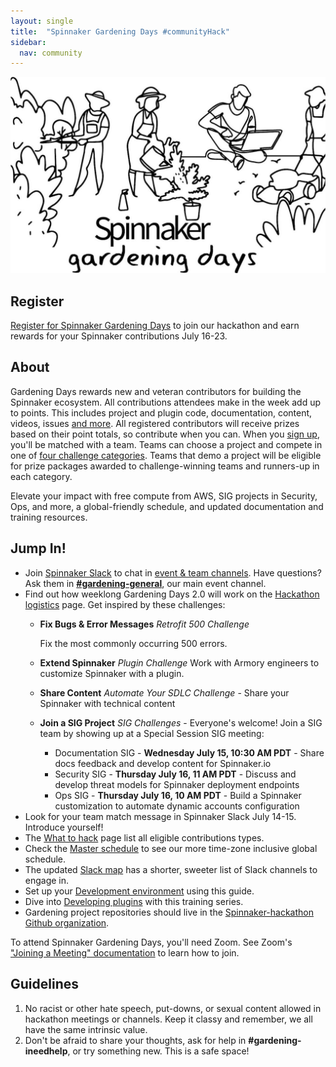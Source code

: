 ```yaml
---
layout: single
title:  "Spinnaker Gardening Days #communityHack"
sidebar:
  nav: community
---
```

![image](SpinnakerGardeningDays.jpg)
## Register
[Register for Spinnaker Gardening Days](https://go.armory.io/gardening) to join our hackathon and earn rewards for your Spinnaker contributions July 16-23.

## About

Gardening Days rewards new and veteran contributors for building the Spinnaker ecosystem. All contributions attendees make in the week add up to points. This includes project and plugin code, documentation, content, videos, issues [and more](https://spinnaker.io/community/gardening/what-to-hack/). All registered contributors will receive prizes based on their point totals, so contribute when you can. When you [sign up](https://go.armory.io/gardening), you'll be matched with a team. Teams can choose a project and compete in one of [four challenge categories](https://spinnaker.io/community/gardening/hack-logistics/#team-challenges). Teams that demo a project will be eligible for prize packages awarded to challenge-winning teams and runners-up in each category.

Elevate your impact with free compute from AWS, SIG projects in Security, Ops, and more, a global-friendly schedule, and updated documentation and training resources.

## Jump In!
- Join [Spinnaker Slack](https://join.spinnaker.io) to chat in [event & team channels](slack-map.md). Have questions? Ask them in [__#gardening-general__](https://spinnakerteam.slack.com/archives/CV4A90DPF), our main event channel.
- Find out how weeklong Gardening Days 2.0 will work on the [Hackathon logistics](hack-logistics.md) page. Get inspired by these challenges:
  - **Fix Bugs & Error Messages** _Retrofit 500 Challenge_ 
  
    Fix the most commonly occurring 500 errors.
    
  - **Extend Spinnaker** _Plugin Challenge_
    Work with Armory engineers to customize Spinnaker with a plugin.
    
  - **Share Content** _Automate Your SDLC Challenge_ - Share your Spinnaker with technical content
  - **Join a SIG Project** _SIG Challenges_ - Everyone's welcome! Join a SIG team by showing up at a Special Session SIG meeting:
    - Documentation SIG - **Wednesday July 15, 10:30 AM PDT** - Share docs feedback and develop content for Spinnaker.io
    - Security SIG - **Thursday July 16, 11 AM PDT** - Discuss and develop threat models for Spinnaker deployment endpoints
    - Ops SIG - **Thursday July 16, 10 AM PDT** - Build a Spinnaker customization to automate dynamic accounts configuration
- Look for your team match message in Spinnaker Slack July 14-15. Introduce yourself!
- The [What to hack](what-to-hack.md) page list all eligible contributions types.
- Check the [Master schedule](schedule.md) to see our more time-zone inclusive global schedule.
- The updated [Slack map](slack-map.md) has a shorter, sweeter list of Slack channels to engage in.
- Set up your [Development environment](dev-environment.md) using this guide.
- Dive into [Developing plugins](developing-plugins.md) with this training series.
- Gardening project repositories should live in the [Spinnaker-hackathon Github organization](https://github.com/spinnaker-hackathon).

To attend Spinnaker Gardening Days, you'll need Zoom. See Zoom's ["Joining a Meeting" documentation](https://support.zoom.us/hc/en-us/articles/201362193-Joining-a-Meeting) to learn how to join.

## Guidelines
1. No racist or other hate speech, put-downs, or sexual content allowed in hackathon meetings or channels. Keep it classy and remember, we all have the same intrinsic value.
2. Don't be afraid to share your thoughts, ask for help in __#gardening-ineedhelp__, or try something new. This is a safe space!
